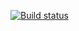 [![Build status](https://ci.appveyor.com/api/projects/status/u19792cmsxkviaai/branch/main?svg=true)](https://ci.appveyor.com/project/KravetsElena/patterns2/branch/main)